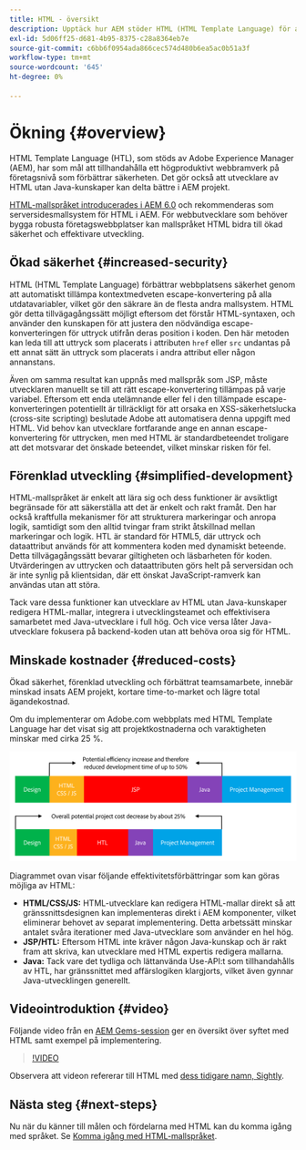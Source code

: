 ```yaml
---
title: HTML - översikt
description: Upptäck hur AEM stöder HTML (HTML Template Language) för att skapa ett produktivt webbramverk på företagsnivå som förbättrar säkerheten. Med det här ramverket kan utvecklare av HTML utan Java-kunskaper delta bättre i AEM projekt.
exl-id: 5d06ff25-d681-4b95-8375-c28a8364eb7e
source-git-commit: c6bb6f0954ada866cec574d480b6ea5ac0b51a3f
workflow-type: tm+mt
source-wordcount: '645'
ht-degree: 0%

---
```



# Ökning {#overview}

HTML Template Language (HTL), som stöds av Adobe Experience Manager (AEM), har som mål att tillhandahålla ett högproduktivt webbramverk på företagsnivå som förbättrar säkerheten. Det gör också att utvecklare av HTML utan Java-kunskaper kan delta bättre i AEM projekt.

[HTML-mallspråket introducerades i AEM 6.0](history.md) och rekommenderas som serversidesmallsystem för HTML i AEM. För webbutvecklare som behöver bygga robusta företagswebbplatser kan mallspråket HTML bidra till ökad säkerhet och effektivare utveckling.

## Ökad säkerhet {#increased-security}

HTML (HTML Template Language) förbättrar webbplatsens säkerhet genom att automatiskt tillämpa kontextmedveten escape-konvertering på alla utdatavariabler, vilket gör den säkrare än de flesta andra mallsystem. HTML gör detta tillvägagångssätt möjligt eftersom det förstår HTML-syntaxen, och använder den kunskapen för att justera den nödvändiga escape-konverteringen för uttryck utifrån deras position i koden. Den här metoden kan leda till att uttryck som placerats i attributen `href` eller `src` undantas på ett annat sätt än uttryck som placerats i andra attribut eller någon annanstans.

Även om samma resultat kan uppnås med mallspråk som JSP, måste utvecklaren manuellt se till att rätt escape-konvertering tillämpas på varje variabel. Eftersom ett enda utelämnande eller fel i den tillämpade escape-konverteringen potentiellt är tillräckligt för att orsaka en XSS-säkerhetslucka (cross-site scripting) beslutade Adobe att automatisera denna uppgift med HTML. Vid behov kan utvecklare fortfarande ange en annan escape-konvertering för uttrycken, men med HTML är standardbeteendet troligare att det motsvarar det önskade beteendet, vilket minskar risken för fel.

## Förenklad utveckling {#simplified-development}

HTML-mallspråket är enkelt att lära sig och dess funktioner är avsiktligt begränsade för att säkerställa att det är enkelt och rakt framåt. Den har också kraftfulla mekanismer för att strukturera markeringar och anropa logik, samtidigt som den alltid tvingar fram strikt åtskillnad mellan markeringar och logik. HTL är standard för HTML5, där uttryck och dataattribut används för att kommentera koden med dynamiskt beteende. Detta tillvägagångssätt bevarar giltigheten och läsbarheten för koden. Utvärderingen av uttrycken och dataattributen görs helt på serversidan och är inte synlig på klientsidan, där ett önskat JavaScript-ramverk kan användas utan att störa.

Tack vare dessa funktioner kan utvecklare av HTML utan Java-kunskaper redigera HTML-mallar, integrera i utvecklingsteamet och effektivisera samarbetet med Java-utvecklare i full hög. Och vice versa låter Java-utvecklare fokusera på backend-koden utan att behöva oroa sig för HTML.

## Minskade kostnader {#reduced-costs}

Ökad säkerhet, förenklad utveckling och förbättrat teamsamarbete, innebär minskad insats AEM projekt, kortare time-to-market och lägre total ägandekostnad.

Om du implementerar om Adobe.com webbplats med HTML Template Language har det visat sig att projektkostnaderna och varaktigheten minskar med cirka 25 %.

![Öka och minska kostnaderna effektivt](assets/chlimage_1.png)

Diagrammet ovan visar följande effektivitetsförbättringar som kan göras möjliga av HTML:

* **HTML/CSS/JS:** HTML-utvecklare kan redigera HTML-mallar direkt så att gränssnittsdesignen kan implementeras direkt i AEM komponenter, vilket eliminerar behovet av separat implementering. Detta arbetssätt minskar antalet svåra iterationer med Java-utvecklare som använder en hel hög.
* **JSP/HTL:** Eftersom HTML inte kräver någon Java-kunskap och är rakt fram att skriva, kan utvecklare med HTML expertis redigera mallarna.
* **Java:** Tack vare det tydliga och lättanvända Use-API:t som tillhandahålls av HTL, har gränssnittet med affärslogiken klargjorts, vilket även gynnar Java-utvecklingen generellt.

## Videointroduktion {#video}

Följande video från en [AEM Gems-session](https://experienceleague.adobe.com/sv/docs/events/experience-manager-gems-recordings/gems2014/aem-introduction-to-htl) ger en översikt över syftet med HTML samt exempel på implementering.

>[!VIDEO](https://video.tv.adobe.com/v/19504/?quality=9)

Observera att videon refererar till HTML med [dess tidigare namn, Sightly](history.md).

## Nästa steg {#next-steps}

Nu när du känner till målen och fördelarna med HTML kan du komma igång med språket. Se [Komma igång med HTML-mallspråket](getting-started.md).

